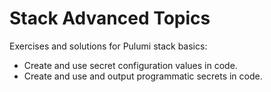 # Stack Advanced Topics

Exercises and solutions for Pulumi stack basics:

- Create and use secret configuration values in code.
- Create and use and output programmatic secrets in code.
